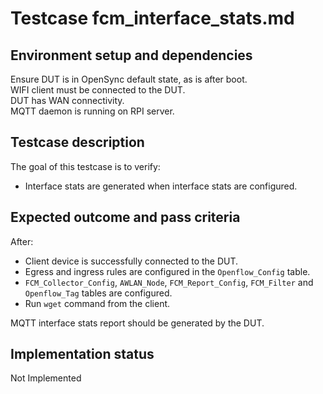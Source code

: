 # Testcase fcm_interface_stats.md

## Environment setup and dependencies

Ensure DUT is in OpenSync default state, as is after boot.\
WIFI client must be connected to the DUT. \
DUT has WAN connectivity.\
MQTT daemon is running on RPI server.

## Testcase description

The goal of this testcase is to verify:

- Interface stats are generated when interface stats are configured.

## Expected outcome and pass criteria

After:

- Client device is successfully connected to the DUT.
- Egress and ingress rules are configured in the `Openflow_Config` table.
- `FCM_Collector_Config`, `AWLAN_Node`, `FCM_Report_Config`, `FCM_Filter` and
  `Openflow_Tag` tables are configured.
- Run `wget` command from the client.

MQTT interface stats report should be generated by the DUT.

## Implementation status

Not Implemented
